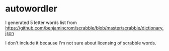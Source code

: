 # autowordler

I generated 5 letter words list from
 https://github.com/benjamincrom/scrabble/blob/master/scrabble/dictionary.json

I don't include it because I'm not sure about licensing of scrabble words.
